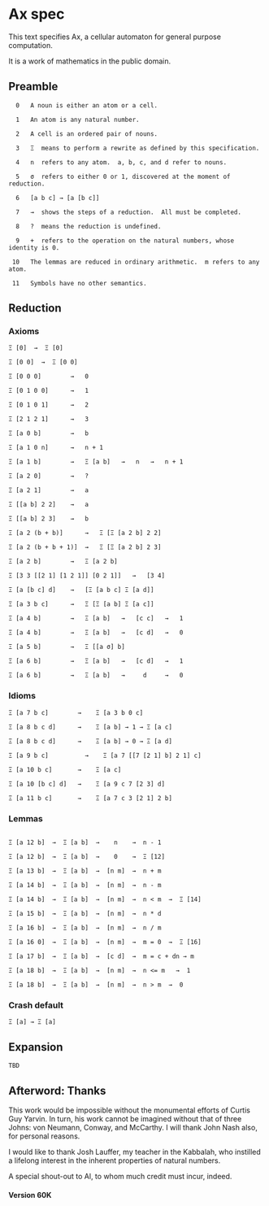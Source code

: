 # Ax spec


This text specifies Ax, a cellular automaton for general purpose computation.

It is a work of mathematics in the public domain.


## Preamble 

```
  0   A noun is either an atom or a cell.
 
  1   An atom is any natural number.

  2   A cell is an ordered pair of nouns.

  3   Ξ  means to perform a rewrite as defined by this specification.    

  4   n  refers to any atom.  a, b, c, and d refer to nouns. 
 
  5   σ  refers to either 0 or 1, discovered at the moment of reduction.
 
  6   [a b c] → [a [b c]]

  7   →  shows the steps of a reduction.  All must be completed.

  8   ?  means the reduction is undefined.

  9   +  refers to the operation on the natural numbers, whose identity is 0.

 10   The lemmas are reduced in ordinary arithmetic.  m refers to any atom.

 11   Symbols have no other semantics.
```


## Reduction


### Axioms

```
Ξ [0]  →  Ξ [0]  

Ξ [0 0]  →  Ξ [0 0]

Ξ [0 0 0]        →   0

Ξ [0 1 0 0]      →   1    

Ξ [0 1 0 1]      →   2

Ξ [2 1 2 1]      →   3

Ξ [a 0 b]        →   b

Ξ [a 1 0 n]      →   n + 1 

Ξ [a 1 b]        →   Ξ [a b]   →   n   →   n + 1 

Ξ [a 2 0]        →   ?

Ξ [a 2 1]        →   a

Ξ [[a b] 2 2]    →   a

Ξ [[a b] 2 3]    →   b

Ξ [a 2 (b + b)]      →   Ξ [Ξ [a 2 b] 2 2]

Ξ [a 2 (b + b + 1)]  →   Ξ [Ξ [a 2 b] 2 3]

Ξ [a 2 b]        →   Ξ [a 2 b]

Ξ [3 3 [[2 1] [1 2 1]] [0 2 1]]   →   [3 4]

Ξ [a [b c] d]    →   [Ξ [a b c] Ξ [a d]]

Ξ [a 3 b c]      →   Ξ [Ξ [a b] Ξ [a c]]

Ξ [a 4 b]        →   Ξ [a b]   →   [c c]   →   1

Ξ [a 4 b]        →   Ξ [a b]   →   [c d]   →   0

Ξ [a 5 b]        →   Ξ [[a σ] b]  

Ξ [a 6 b]        →   Ξ [a b]   →   [c d]   →   1

Ξ [a 6 b]        →   Ξ [a b]   →     d     →   0

```


### Idioms

```
Ξ [a 7 b c]        →    Ξ [a 3 b 0 c]

Ξ [a 8 b c d]      →    Ξ [a b] → 1 → Ξ [a c]

Ξ [a 8 b c d]      →    Ξ [a b] → 0 → Ξ [a d]

Ξ [a 9 b c]          →    Ξ [a 7 [[7 [2 1] b] 2 1] c]

Ξ [a 10 b c]       →    Ξ [a c]

Ξ [a 10 [b c] d]   →    Ξ [a 9 c 7 [2 3] d]

Ξ [a 11 b c]       →    Ξ [a 7 c 3 [2 1] 2 b]

```


### Lemmas

```

Ξ [a 12 b]  →  Ξ [a b]  →    n    →  n - 1

Ξ [a 12 b]  →  Ξ [a b]  →    0    →  Ξ [12]

Ξ [a 13 b]  →  Ξ [a b]  →  [n m]  →  n + m 

Ξ [a 14 b]  →  Ξ [a b]  →  [n m]  →  n - m

Ξ [a 14 b]  →  Ξ [a b]  →  [n m]  →  n < m  →  Ξ [14]

Ξ [a 15 b]  →  Ξ [a b]  →  [n m]  →  n * d

Ξ [a 16 b]  →  Ξ [a b]  →  [n m]  →  n / m

Ξ [a 16 0]  →  Ξ [a b]  →  [n m]  →  m = 0  →  Ξ [16]

Ξ [a 17 b]  →  Ξ [a b]  →  [c d]  →  m = c + dn → m

Ξ [a 18 b]  →  Ξ [a b]  →  [n m]  →  n <= m   →  1

Ξ [a 18 b]  →  Ξ [a b]  →  [n m]  →  n > m  →  0

```


### Crash default

```
Ξ [a] → Ξ [a]
```


## Expansion

```
TBD
```



## Afterword: Thanks


This work would be impossible without the monumental efforts of Curtis Guy
Yarvin. In turn, his work cannot be imagined without that of three
Johns: von Neumann, Conway, and McCarthy. I will thank John Nash also,
for personal reasons.

I would like to thank Josh Lauffer, my teacher in the Kabbalah, who instilled
a lifelong interest in the inherent properties of natural numbers. 

A special shout-out to Al, to whom much credit must incur, indeed.


#### Version 60K



